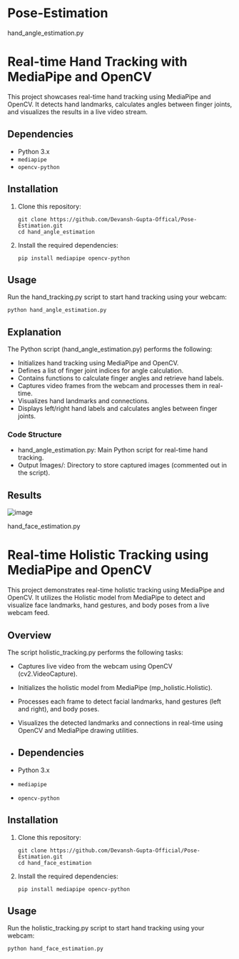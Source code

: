 # Pose-Estimation

hand_angle_estimation.py
# **Real-time Hand Tracking with MediaPipe and OpenCV**
This project showcases real-time hand tracking using MediaPipe and OpenCV. It detects hand landmarks, calculates angles between finger joints, and visualizes the results in a live video stream.

## **Dependencies**
- Python 3.x
- `mediapipe`
- `opencv-python`

## **Installation**
1. Clone this repository:
   ```
   git clone https://github.com/Devansh-Gupta-Offical/Pose-Estimation.git
   cd hand_angle_estimation
   ```
2. Install the required dependencies:
   ```
   pip install mediapipe opencv-python
   ```

## **Usage**
Run the hand_tracking.py script to start hand tracking using your webcam:
```
python hand_angle_estimation.py
```

## **Explanation**
The Python script (hand_angle_estimation.py) performs the following:
- Initializes hand tracking using MediaPipe and OpenCV.
- Defines a list of finger joint indices for angle calculation.
- Contains functions to calculate finger angles and retrieve hand labels.
- Captures video frames from the webcam and processes them in real-time.
- Visualizes hand landmarks and connections.
- Displays left/right hand labels and calculates angles between finger joints.

### **Code Structure**
- hand_angle_estimation.py: Main Python script for real-time hand tracking.
- Output Images/: Directory to store captured images (commented out in the script).

## **Results**
![image](https://github.com/Devansh-Gupta-Official/Pose-Estimation/assets/100591612/ea5053db-cc7f-4378-ba8a-358ad90ffead)



hand_face_estimation.py
# **Real-time Holistic Tracking using MediaPipe and OpenCV**
This project demonstrates real-time holistic tracking using MediaPipe and OpenCV. It utilizes the Holistic model from MediaPipe to detect and visualize face landmarks, hand gestures, and body poses from a live webcam feed.

## **Overview**
The script holistic_tracking.py performs the following tasks:
- Captures live video from the webcam using OpenCV (cv2.VideoCapture).
- Initializes the holistic model from MediaPipe (mp_holistic.Holistic).
- Processes each frame to detect facial landmarks, hand gestures (left and right), and body poses.
- Visualizes the detected landmarks and connections in real-time using OpenCV and MediaPipe drawing utilities.

- ## **Dependencies**
- Python 3.x
- `mediapipe`
- `opencv-python`

## **Installation**
1. Clone this repository:
   ```
   git clone https://github.com/Devansh-Gupta-Official/Pose-Estimation.git
   cd hand_face_estimation
   ```
2. Install the required dependencies:
   ```
   pip install mediapipe opencv-python
   ```

## **Usage**
Run the holistic_tracking.py script to start hand tracking using your webcam:
```
python hand_face_estimation.py
```




  

  
